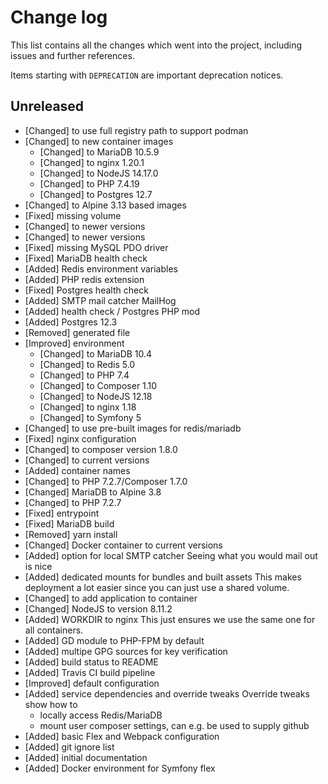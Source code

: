 # Change log

This list contains all the changes which went into the project, including issues
and further references.

Items starting with `DEPRECATION` are important deprecation notices.

## Unreleased

-   [Changed] to use full registry path to support podman
-   [Changed] to new container images
    -   [Changed] to MariaDB 10.5.9
    -   [Changed] to nginx 1.20.1
    -   [Changed] to NodeJS 14.17.0
    -   [Changed] to PHP 7.4.19
    -   [Changed] to Postgres 12.7
-   [Changed] to Alpine 3.13 based images
-   [Fixed] missing volume
-   [Changed] to newer versions
-   [Changed] to newer versions
-   [Fixed] missing MySQL PDO driver
-   [Fixed] MariaDB health check
-   [Added] Redis environment variables
-   [Added] PHP redis extension
-   [Fixed] Postgres health check
-   [Added] SMTP mail catcher MailHog
-   [Added] health check / Postgres PHP mod
-   [Added] Postgres 12.3
-   [Removed] generated file
-   [Improved] environment
    -   [Changed] to MariaDB 10.4
    -   [Changed] to Redis 5.0
    -   [Changed] to PHP 7.4
    -   [Changed] to Composer 1.10
    -   [Changed] to NodeJS 12.18
    -   [Changed] to nginx 1.18
    -   [Changed] to Symfony 5
-   [Changed] to use pre-built images for redis/mariadb
-   [Fixed] nginx configuration
-   [Changed] to composer version 1.8.0
-   [Changed] to current versions
-   [Added] container names
-   [Changed] to PHP 7.2.7/Composer 1.7.0
-   [Changed] MariaDB to Alpine 3.8
-   [Changed] to PHP 7.2.7
-   [Fixed] entrypoint
-   [Fixed] MariaDB build
-   [Removed] yarn install
-   [Changed] Docker container to current versions
-   [Added] option for local SMTP catcher
    Seeing what you would mail out is nice
-   [Added] dedicated mounts for bundles and built assets
    This makes deployment a lot easier since you can just use a shared
    volume.
-   [Changed] to add application to container
-   [Changed] NodeJS to version 8.11.2
-   [Added] WORKDIR to nginx
    This just ensures we use the same one for all containers.
-   [Added] GD module to PHP-FPM by default
-   [Added] multipe GPG sources for key verification
-   [Added] build status to README
-   [Added] Travis CI build pipeline
-   [Improved] default configuration
-   [Added] service dependencies and override tweaks
    Override tweaks show how to
    -   locally access Redis/MariaDB
    -   mount user composer settings, can e.g. be used to supply github
-   [Added] basic Flex and Webpack configuration
-   [Added] git ignore list
-   [Added] initial documentation
-   [Added] Docker environment for Symfony flex

